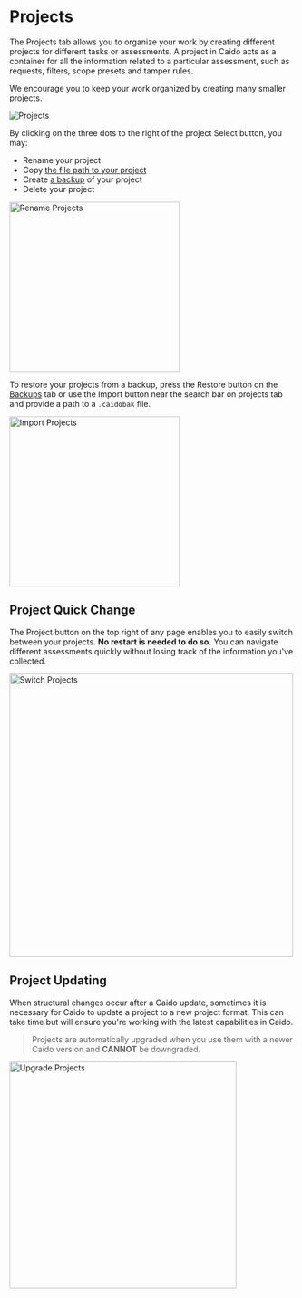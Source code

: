 # Projects

The Projects tab allows you to organize your work by creating different projects for different tasks or assessments. A project in Caido acts as a container for all the information related to a particular assessment, such as requests, filters, scope presets and tamper rules.

We encourage you to keep your work organized by creating many smaller projects.

<img alt="Projects" src="/_images/projects_page.png">

By clicking on the three dots to the right of the project Select button, you may:

- Rename your project
- Copy [the file path to your project](/internals/files.md)
- Create [a backup](/features/workspace/backups.md) of your project
- Delete your project

<img width="300" alt="Rename Projects" src="/_images/projects_rename.png" center>

To restore your projects from a backup, press the Restore button on the [Backups](/features/workspace/backups.md) tab or use the Import button near the search bar on projects tab and provide a path to a `.caidobak` file.

<img width="300" alt="Import Projects" src="/_images/projects_import.png" center>

## Project Quick Change

The Project button on the top right of any page enables you to easily switch between your projects. **No restart is needed to do so.** You can navigate different assessments quickly without losing track of the information you've collected.

<img width="500" alt="Switch Projects" src="/_images/projects_switch.png" center>

## Project Updating

When structural changes occur after a Caido update, sometimes it is necessary for Caido to update a project to a new project format. This can take time but will ensure you're working with the latest capabilities in Caido.

> Projects are automatically upgraded when you use them with a newer Caido version and **CANNOT** be downgraded.

<img width="400" alt="Upgrade Projects" src="/_images/projects_upgrade.png" center>
